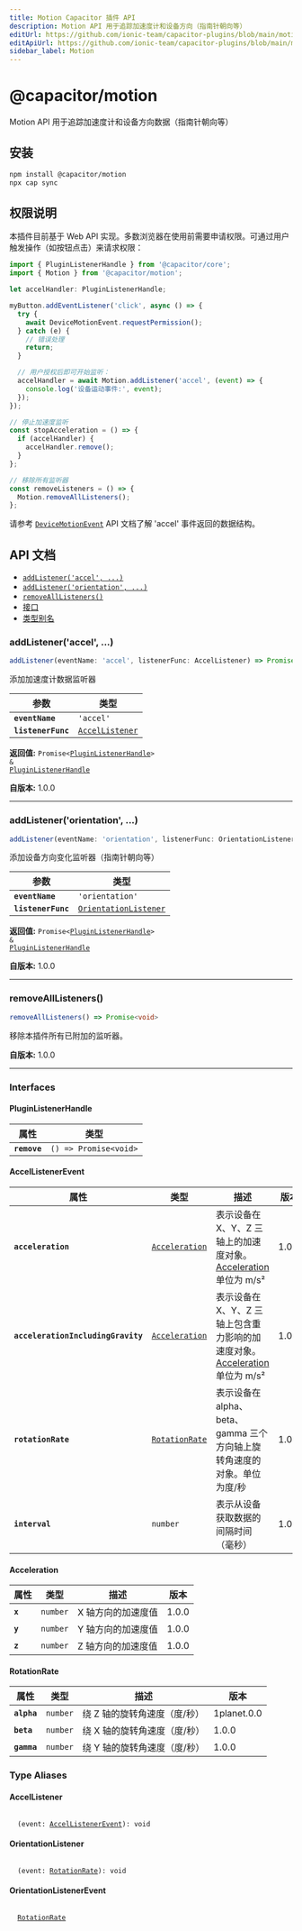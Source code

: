 ```yaml
---
title: Motion Capacitor 插件 API
description: Motion API 用于追踪加速度计和设备方向（指南针朝向等）
editUrl: https://github.com/ionic-team/capacitor-plugins/blob/main/motion/README.md
editApiUrl: https://github.com/ionic-team/capacitor-plugins/blob/main/motion/src/definitions.ts
sidebar_label: Motion
---
```


# @capacitor/motion

Motion API 用于追踪加速度计和设备方向数据（指南针朝向等）

## 安装

```bash
npm install @capacitor/motion
npx cap sync
```

## 权限说明

本插件目前基于 Web API 实现。多数浏览器在使用前需要申请权限。可通过用户触发操作（如按钮点击）来请求权限：

```typescript
import { PluginListenerHandle } from '@capacitor/core';
import { Motion } from '@capacitor/motion';

let accelHandler: PluginListenerHandle;

myButton.addEventListener('click', async () => {
  try {
    await DeviceMotionEvent.requestPermission();
  } catch (e) {
    // 错误处理
    return;
  }

  // 用户授权后即可开始监听：
  accelHandler = await Motion.addListener('accel', (event) => {
    console.log('设备运动事件:', event);
  });
});

// 停止加速度监听
const stopAcceleration = () => {
  if (accelHandler) {
    accelHandler.remove();
  }
};

// 移除所有监听器
const removeListeners = () => {
  Motion.removeAllListeners();
};
```

请参考 [`DeviceMotionEvent`](https://developer.mozilla.org/en-US/docs/v3/Web/API/DeviceMotionEvent) API 文档了解 'accel' 事件返回的数据结构。

## API 文档

<docgen-index>

- [`addListener('accel', ...)`](#addlisteneraccel-)
- [`addListener('orientation', ...)`](#addlistenerorientation-)
- [`removeAllListeners()`](#removealllisteners)
- [接口](#interfaces)
- [类型别名](#type-aliases)

</docgen-index>

<docgen-api>

### addListener('accel', ...)

```typescript
addListener(eventName: 'accel', listenerFunc: AccelListener) => Promise<PluginListenerHandle> & PluginListenerHandle
```

添加加速度计数据监听器

| 参数               | 类型                                                    |
| ------------------ | ------------------------------------------------------- |
| **`eventName`**    | <code>'accel'</code>                                    |
| **`listenerFunc`** | <code><a href="#accellistener">AccelListener</a></code> |

**返回值:** <code>Promise&lt;<a href="#pluginlistenerhandle">PluginListenerHandle</a>&gt; & <a href="#pluginlistenerhandle">PluginListenerHandle</a></code>

**自版本:** 1.0.0

---

### addListener('orientation', ...)

```typescript
addListener(eventName: 'orientation', listenerFunc: OrientationListener) => Promise<PluginListenerHandle> & PluginListenerHandle
```

添加设备方向变化监听器（指南针朝向等）

| 参数               | 类型                                                                |
| ------------------ | ------------------------------------------------------------------- |
| **`eventName`**    | <code>'orientation'</code>                                          |
| **`listenerFunc`** | <code><a href="#orientationlistener">OrientationListener</a></code> |

**返回值:** <code>Promise&lt;<a href="#pluginlistenerhandle">PluginListenerHandle</a>&gt; & <a href="#pluginlistenerhandle">PluginListenerHandle</a></code>

**自版本:** 1.0.0

---

### removeAllListeners()

```typescript
removeAllListeners() => Promise<void>
```

移除本插件所有已附加的监听器。

**自版本:** 1.0.0

---

### Interfaces

#### PluginListenerHandle

| 属性         | 类型                                      |
| ------------ | ----------------------------------------- |
| **`remove`** | <code>() =&gt; Promise&lt;void&gt;</code> |

#### AccelListenerEvent

| 属性                               | 类型                                                  | 描述                                                                                                    | 版本  |
| ---------------------------------- | ----------------------------------------------------- | ------------------------------------------------------------------------------------------------------- | ----- |
| **`acceleration`**                 | <code><a href="#acceleration">Acceleration</a></code> | 表示设备在 X、Y、Z 三轴上的加速度对象。<a href="#acceleration">Acceleration</a> 单位为 m/s²             | 1.0.0 |
| **`accelerationIncludingGravity`** | <code><a href="#acceleration">Acceleration</a></code> | 表示设备在 X、Y、Z 三轴上包含重力影响的加速度对象。<a href="#acceleration">Acceleration</a> 单位为 m/s² | 1.0.0 |
| **`rotationRate`**                 | <code><a href="#rotationrate">RotationRate</a></code> | 表示设备在 alpha、beta、gamma 三个方向轴上旋转角速度的对象。单位为度/秒                                 | 1.0.0 |
| **`interval`**                     | <code>number</code>                                   | 表示从设备获取数据的间隔时间（毫秒）                                                                    | 1.0.0 |

#### Acceleration

| 属性    | 类型                | 描述               | 版本  |
| ------- | ------------------- | ------------------ | ----- |
| **`x`** | <code>number</code> | X 轴方向的加速度值 | 1.0.0 |
| **`y`** | <code>number</code> | Y 轴方向的加速度值 | 1.0.0 |
| **`z`** | <code>number</code> | Z 轴方向的加速度值 | 1.0.0 |

#### RotationRate

| 属性        | 类型                | 描述                         | 版本        |
| ----------- | ------------------- | ---------------------------- | ----------- |
| **`alpha`** | <code>number</code> | 绕 Z 轴的旋转角速度（度/秒） | 1planet.0.0 |
| **`beta`**  | <code>number</code> | 绕 X 轴的旋转角速度（度/秒） | 1.0.0       |
| **`gamma`** | <code>number</code> | 绕 Y 轴的旋转角速度（度/秒） | 1.0.0       |

### Type Aliases

#### AccelListener

<code>
  (event: <a href="#accellistenerevent">AccelListenerEvent</a>): void
</code>

#### OrientationListener

<code>
  (event: <a href="#rotationrate">RotationRate</a>): void
</code>

#### OrientationListenerEvent

<code>
  <a href="#rotationrate">RotationRate</a>
</code>

</docgen-api>
